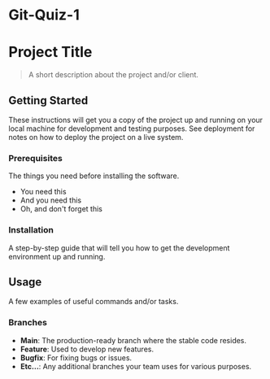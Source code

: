 # Git-Quiz-1

# Project Title

> A short description about the project and/or client.

## Getting Started

These instructions will get you a copy of the project up and running on your local machine for development and testing purposes. See deployment for notes on how to deploy the project on a live system.

### Prerequisites

The things you need before installing the software.

- You need this
- And you need this
- Oh, and don't forget this

### Installation

A step-by-step guide that will tell you how to get the development environment up and running.


## Usage

A few examples of useful commands and/or tasks.

### Branches

- **Main**: The production-ready branch where the stable code resides.
- **Feature**: Used to develop new features.
- **Bugfix**: For fixing bugs or issues.
- **Etc...**: Any additional branches your team uses for various purposes.
